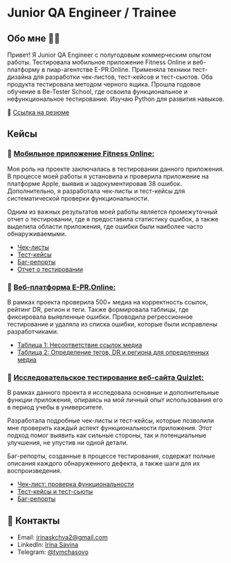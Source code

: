 # Junior QA Engineer / Trainee

## Обо мне :raising_hand_woman:
Привет! Я Junior QA Engineer с полугодовым коммерческим опытом работы. Тестировала мобильное приложение Fitness Online и веб-платформу в пиар-агентстве E-PR.Online. Применяла техники тест-дизайна для разработки чек-листов, тест-кейсов и тест-сьютов. Оба продукта тестировала методом черного ящика. Прошла годовое обучение в Be-Tester School, где освоила функциональное
и нефункциональное тестирование. Изучаю Python для развития навыков.

:paperclip: [Ссылка на резюме](https://drive.google.com/file/d/18v12hDG_HSMHpulwH_djQxGXhySh6PHD/view?usp=sharing)

## Кейсы
### :small_orange_diamond: <ins>Мобильное приложение [Fitness Online](https://fitnessonline.app.link/DbvsHlcZ4W):</ins>

Моя роль на проекте заключалась в тестировании данного приложения. В процессе моей работы я установила и проверила приложение на платформе Apple, выявив и задокументировав 38 ошибок. Дополнительно, я разработала чек-листы и тест-кейсы для систематической проверки функциональности.

Одним из важных результатов моей работы является промежуточный отчет о тестировании, где я предоставила статистику ошибок, а также выделила области приложения, где ошибки были наиболее часто обнаруживаемыми.

- [Чек-листы]()
- [Тест-кейсы](https://docs.google.com/spreadsheets/d/1zFamaY0L3r8Oy3490b_3f9gkdro0LwSX5NrV2exUfP4/edit?usp=sharing)
- [Баг-репорты](https://docs.google.com/spreadsheets/d/1XbMre4kIcCb5TAsSZlc6iz51mWW-e1cM3hd2zoOvRuo/edit?usp=sharing)
- [Отчет о тестировании](https://drive.google.com/file/d/1EmBI5UqbVD5EobGEENWVN2khK_coBk69/view?usp=share_link)

### :small_orange_diamond: <ins>Веб-платформа [E-PR.Online](https://e-pr.online):</ins>

В рамках проекта проверила 500+ медиа на корректность ссылок, рейтинг DR, регион и теги. Также формировала таблицы, где фиксировала выявленные ошибки. Проводила регрессионное тестирование и удаляла из списка ошибки, которые были исправлены разработчиками.

- [Таблица 1: Несоответствие ссылок медиа](https://docs.google.com/spreadsheets/d/1hAxvMHc5IwRWWHSpaQzRshd2TwUO_U_qm5Rk1UchVRk/edit?usp=sharing)
- [Таблица 2: Определение тегов, DR и региона для определенных медиа](https://docs.google.com/spreadsheets/d/19jwcR3HElzkMLC6rCz08PlkX6xOwMIAi4tcOwuYMwWs/edit?usp=sharing)

### :small_orange_diamond: <ins>Исследовательское тестирование веб-сайта [Quizlet](https://quizlet.com):</ins>

В рамках данного проекта я исследовала основные и дополнительные функции приложения, опираясь на мой личный опыт использования его в период учебы в университете. 

Разработала подробные чек-листы и тест-кейсы, которые позволили мне проверить каждый аспект функциональности приложения. Этот подход помог выявить как сильные стороны, так и потенциальные улучшения, не упустив ни одной детали.

Баг-репорты, созданные в процессе тестирования, содержат полные описания каждого обнаруженного дефекта, а также шаги для их воспроизведения.
- [Чек-лист: проверка функциональности](https://docs.google.com/spreadsheets/d/1loh3knXl8o3-TOWc4n6_IHcxtd33YRWo95Wfi1F-KqY/edit?usp=sharing)
- [Тест-кейсы и тест-сьюты](https://docs.google.com/spreadsheets/d/1r80cxkXY4YZnupkRzkqKfHPUFGi7U9nY_sLWRP7wzoM/edit?usp=sharing)
- [Баг-репорты](https://docs.google.com/spreadsheets/d/1fTj7tBi808M4YEbRCBcMqDQ6875A39UjhE4nApF2VR4/edit?usp=sharing)




## :calling: Контакты
- Email: irinaskchva2@gmail.com
- LinkedIn: [Irina Savina](https://www.linkedin.com/in/irina-savina-8b9194274/)
- Telegram: [@tymchasovo](https://t.me/tymchasovo)
